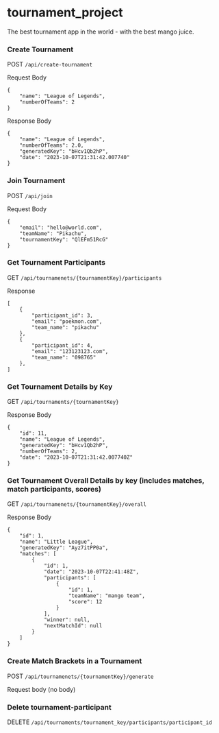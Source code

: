 # tournament_project

The best tournament app in the world - with the best mango juice. 


### Create Tournament
POST `/api/create-tournament`

Request Body
```
{
    "name": "League of Legends",
    "numberOfTeams": 2
}
```
Response Body
```
{
    "name": "League of Legends",
    "numberOfTeams": 2.0,
    "generatedKey": "bHcv1Qb2hP",
    "date": "2023-10-07T21:31:42.007740"
}
```

### Join Tournament
POST `/api/join`

Request Body
```
{
    "email": "hello@world.com",
    "teamName": "Pikachu",
    "tournamentKey": "QlEFm51RcG"
}
```

### Get Tournament Participants
GET `/api/tournamenets/{tournamentKey}/participants`

Response
```
[
    {
        "participant_id": 3,
        "email": "poekmon.com",
        "team_name": "pikachu"
    },
    {
        "participant_id": 4,
        "email": "123123123.com",
        "team_name": "098765"
    },
]
```

### Get Tournament Details by Key
GET `/api/tournaments/{tournamentKey}`

Response Body
```
{
    "id": 11,
    "name": "League of Legends",
    "generatedKey": "bHcv1Qb2hP",
    "numberOfTeams": 2,
    "date": "2023-10-07T21:31:42.007740Z"
}
```

### Get Tournament Overall Details by key (includes matches, match participants, scores)
GET `/api/tournamenets/{tournamentKey}/overall`

Response Body
```
{
    "id": 1,
    "name": "Little League",
    "generatedKey": "Ayz7itPP0a",
    "matches": [
        {
            "id": 1,
            "date": "2023-10-07T22:41:48Z",
            "participants": [
                {
                    "id": 1,
                    "teamName": "mango team",
                    "score": 12
                }
            ],
            "winner": null,
            "nextMatchId": null
        }
    ]
}
```

### Create Match Brackets in a Tournament
POST `/api/tournamenets/{tournamentKey}/generate`

Request body (no body)

### Delete tournament-participant
DELETE `/api/tournaments/tournament_key/participants/participant_id`
